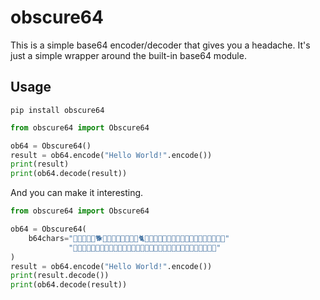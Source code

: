 # obscure64
This is a simple base64 encoder/decoder that gives you a headache. It's just a simple wrapper around the built-in base64 module.


## Usage
```shell
pip install obscure64
```
```py
from obscure64 import Obscure64

ob64 = Obscure64()
result = ob64.encode("Hello World!".encode())
print(result)
print(ob64.decode(result))
```
And you can make it interesting.
```py
from obscure64 import Obscure64

ob64 = Obscure64(
    b64chars="🙈🙉🙊🐒🐶🐕🐩🐺🐱😹😻😼🙀😿🐈🐯🐅🐴🐎🐮🐂🐃🐄🐷🐖🐗🐽🐑🐐🐪🐘🐭🐀"
             "🐹🐰🐇🐻🐨🐼🐾🐔🐓🐣🐤🐥🐧🐸🐊🐢🐍🐲🐉🐳🐋🐬🐠🐡🐙🐚🐌🐛🐜🐝🐞🦋"
)
result = ob64.encode("Hello World!".encode())
print(result.decode())
print(ob64.decode(result))
```
